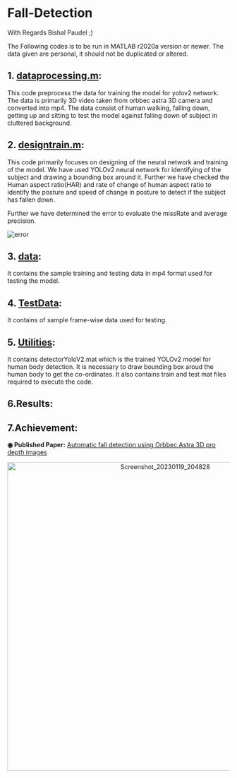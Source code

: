 # Fall-Detection

With Regards Bishal Paudel ;)

The Following codes is to be run in MATLAB r2020a version or newer. The data given are personal, it should not be duplicated or altered.

## 1. [dataprocessing.m](https://github.com/Bishal1022/Fall-Detection/blob/main/dataprocessing.m):
  This code preprocess the data for training the model for yolov2 network. The data is primarily 3D video taken from orbbec astra 3D camera and converted into mp4. The data consist of human walking, falling down, getting up and sitting to test the model against falling down of subject in cluttered background.


## 2. [designtrain.m](https://github.com/Bishal1022/Fall-Detection/blob/main/designtrain.m):
This code primarily focuses on designing of the neural network and training of the model. We have used YOLOv2 neural network for identifying of the subject and drawing a bounding box around it. Further we have checked the Human aspect ratio(HAR) and rate of change of human aspect ratio to identify the posture and speed of change in posture to detect if the subject has fallen down.
    
  Further we have determined the error to evaluate the missRate and average precision.
    
   ![error](https://user-images.githubusercontent.com/62088646/199351805-f7a82ebb-d9cc-46d7-a7a3-bc9aec9ffcae.jpg)


## 3. [data](https://github.com/Bishal1022/Fall-Detection/tree/main/data):
It contains the sample training and testing data in mp4 format used for testing the model.

## 4. [TestData](https://github.com/Bishal1022/Fall-Detection/tree/main/TestData):
It contains of sample frame-wise data used for testing.

## 5. [Utilities](https://github.com/Bishal1022/Fall-Detection/tree/main/utilities):

It contains detectorYoloV2.mat which is the trained YOLOv2 model for human body detection. It is necessary to draw bounding box aroud the human body to get the co-ordinates.
It also contains train and test mat files required to execute the code.

## 6.Results: 

## 7.Achievement:

**◉ Published Paper:**  [Automatic fall detection using Orbbec Astra 3D pro depth images](https://content.iospress.com/articles/journal-of-intelligent-and-fuzzy-systems/ifs219272)

<p align="center">
<img width="700" alt="Screenshot_20230119_204828" src="https://user-images.githubusercontent.com/62088646/213480989-083ccaad-0db1-483f-9a4c-d03e9d18b7bb.png">
</p>



